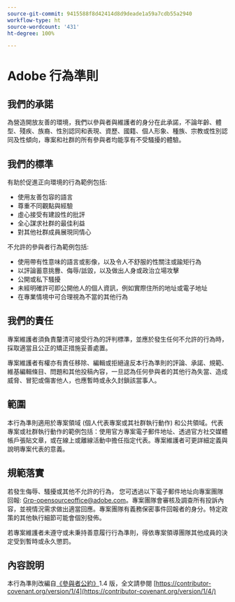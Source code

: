 ```yaml
---
source-git-commit: 9415588f8d42414d8d9deade1a59a7cdb55a2940
workflow-type: ht
source-wordcount: '431'
ht-degree: 100%

---
```

# Adobe 行為準則

## 我們的承諾

為營造開放友善的環境，我們以參與者與維護者的身分在此承諾，不論年齡、體型、殘疾、族裔、性別認同和表現、資歷、國籍、個人形象、種族、宗教或性別認同及性傾向，專案和社群的所有參與者均能享有不受騷擾的體驗。

## 我們的標準

有助於促進正向環境的行為範例包括:

* 使用友善包容的語言
* 尊重不同觀點與經驗
* 虛心接受有建設性的批評
* 全心謀求社群的最佳利益
* 對其他社群成員展現同情心

不允許的參與者行為範例包括:

* 使用帶有性意味的語言或影像，以及令人不舒服的性關注或踰矩行為
* 以評論蓄意挑釁、侮辱/詆毀，以及做出人身或政治立場攻擊
* 公開或私下騷擾
* 未經明確許可即公開他人的個人資訊，例如實際住所的地址或電子地址
* 在專業情境中可合理視為不當的其他行為

## 我們的責任

專案維護者須負責釐清可接受行為的評判標準，並應於發生任何不允許的行為時，採取適當且公正的矯正措施妥善處置。

專案維護者有權亦有責任移除、編輯或拒絕違反本行為準則的評論、承諾、規範、維基編輯條目、問題和其他投稿內容，一旦認為任何參與者的其他行為失當、造成威脅、冒犯或傷害他人，也應暫時或永久封鎖該當事人。

## 範圍

本行為準則適用於專案領域 (個人代表專案或其社群執行動作) 和公共領域。代表專案或社群執行動作的範例包括：使用官方專案電子郵件地址、透過官方社交媒體帳戶張貼文章，或在線上或離線活動中擔任指定代表。專案維護者可更詳細定義與說明專案代表的意義。

## 規範落實

若發生侮辱、騷擾或其他不允許的行為，
您可透過以下電子郵件地址向專案團隊回報: Grp-opensourceoffice@adobe.com。專案團隊會審核及調查所有投訴內容，並視情況需求做出適當回應。專案團隊有義務保密事件回報者的身分。特定政策的其他執行細節可能會個別發佈。

若專案維護者未遵守或未秉持善意履行行為準則，得依專案領導團隊其他成員的決定受到暫時或永久懲罰。

## 內容說明

本行為準則改編自[《參與者公約》](https://contributor-covenant.org)1.4 版，全文請參閱 [https://contributor-covenant.org/version/1/4](https://contributor-covenant.org/version/1/4/)
